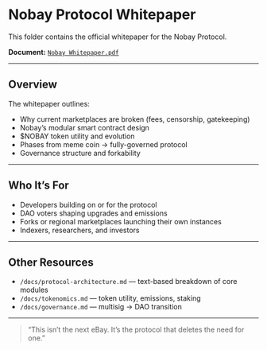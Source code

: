 # Nobay Protocol Whitepaper

This folder contains the official whitepaper for the Nobay Protocol.

**Document:** [`Nobay Whitepaper.pdf`](./Nobay%20Whitepaper.pdf)

---

## Overview

The whitepaper outlines:
- Why current marketplaces are broken (fees, censorship, gatekeeping)
- Nobay’s modular smart contract design
- $NOBAY token utility and evolution
- Phases from meme coin → fully-governed protocol
- Governance structure and forkability

---

## Who It’s For

- Developers building on or for the protocol  
- DAO voters shaping upgrades and emissions  
- Forks or regional marketplaces launching their own instances  
- Indexers, researchers, and investors

---

## Other Resources

- `/docs/protocol-architecture.md` — text-based breakdown of core modules  
- `/docs/tokenomics.md` — token utility, emissions, staking  
- `/docs/governance.md` — multisig → DAO transition

---

> “This isn’t the next eBay. It’s the protocol that deletes the need for one.”
